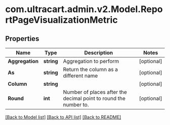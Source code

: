 
# com.ultracart.admin.v2.Model.ReportPageVisualizationMetric

## Properties

Name | Type | Description | Notes
------------ | ------------- | ------------- | -------------
**Aggregation** | **string** | Aggregation to perform | [optional] 
**As** | **string** | Return the column as a different name | [optional] 
**Column** | **string** |  | [optional] 
**Round** | **int** | Number of places after the decimal point to round the number to. | [optional] 

[[Back to Model list]](../README.md#documentation-for-models)
[[Back to API list]](../README.md#documentation-for-api-endpoints)
[[Back to README]](../README.md)

